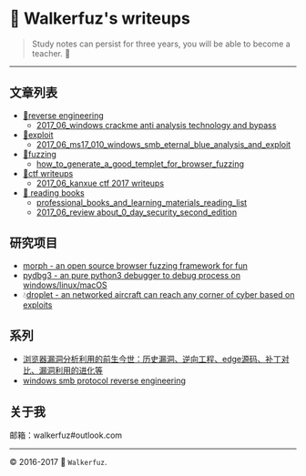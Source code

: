 # :moyai: Walkerfuz's writeups

> Study notes can persist for three years, you will be able to become a teacher. :watermelon:

------
## 文章列表

* [:key:reverse engineering](./reverse)
  * [2017_06_windows crackme anti analysis technology and bypass](/revese/2017_06_reversewindows_crackme_anti_analysis_technology_and_bypass.md)
* [:syringe:exploit](./exploit)
  * [2017_06_ms17_010_windows_smb_eternal_blue_analysis_and_exploit](/exploit/2017_06_ms17_010_windows_smb_eternal_blue_analysis_and_exploit.md)
* [:ant:fuzzing](./fuzzing)
  * [how_to_generate_a_good_templet_for_browser_fuzzing](/fuzzing/how_to_generate_a_good_templet_for_browser_fuzzing.md)
* [:jack_o_lantern:ctf writeups](./ctf)
  * [2017_06_kanxue ctf 2017 writeups](/ctf/2017_06_kanxue_ctf_2017_writeups.md)
* [:green_book: reading books](./books)
  * [professional_books_and_learning_materials_reading_list](/books/professional_books_and_learning_materials_reading_list.md)
  * [2017_06_review about_0_day_security_second_edition](/books/2017_06_review_about_0day_security_second_edition.md)
  
## 研究项目

* [morph - an open source browser fuzzing framework for fun](https://github.com/walkerfuz/morph)
* [pydbg3 - an pure python3 debugger to debug process on windows/linux/macOS](https://github.com/walkerfuz/pydbg3)
* :droplet:[droplet - an networked aircraft can reach any corner of cyber based on exploits](https://github.com/walkerfuz/droplet)

## 系列

* [浏览器漏洞分析利用的前生今世：历史漏洞、逆向工程、edge源码、补丁对比、漏洞利用的进化等]()
* [windows smb protocol reverse engineering](/reverse/windows_smb_protocol_reverse_engineering.md)

## 关于我

邮箱：walkerfuz#outlook.com

------
:copyright: 2016-2017  :rocket: `Walkerfuz`.
